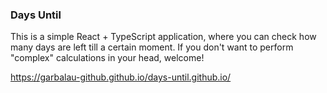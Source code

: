 ### Days Until

This is a simple React + TypeScript application, where you can check how many days are left till a certain moment. If you don't want to perform "complex" calculations in your head, welcome!

https://garbalau-github.github.io/days-until.github.io/
